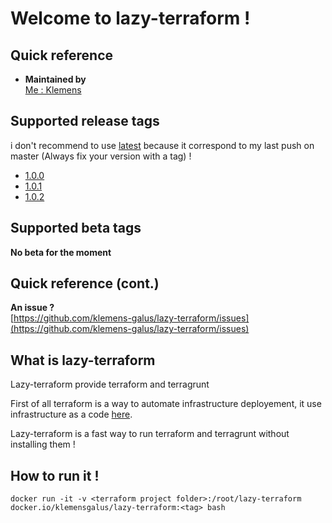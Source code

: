 # Welcome to lazy-terraform !

## Quick reference

-   **Maintained by**  
    [Me : Klemens](https://gitlab.com/Klemens_Galus)

## Supported release tags  
i don't recommend to use [latest](https://github.com/klemens-galus/lazy-terraform) because it correspond to my last push on master (Always fix your version with a tag) ! 
- [1.0.0](https://github.com/klemens-galus/lazy-terraform/tree/1.0.0)
- [1.0.1](https://github.com/klemens-galus/lazy-terraform/tree/1.0.1)
- [1.0.2](https://github.com/klemens-galus/lazy-terraform/tree/1.0.2)

## Supported beta tags
**No beta for the moment**  

## Quick reference (cont.)

**An issue ?**  
[https://github.com/klemens-galus/lazy-terraform/issues](https://github.com/klemens-galus/lazy-terraform/issues)

## What is lazy-terraform
Lazy-terraform provide terraform and terragrunt 

First of all terraform is a way to automate infrastructure deployement, it use infrastructure as a code [here](https://www.terraform.io/).

Lazy-terraform is a fast way to run terraform and terragrunt without installing them !

## How to run it !

```
docker run -it -v <terraform project folder>:/root/lazy-terraform docker.io/klemensgalus/lazy-terraform:<tag> bash
```
       